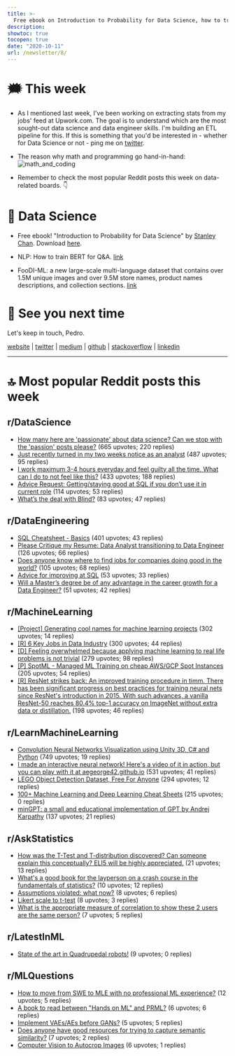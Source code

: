 ```yaml
---
title: >-
  Free ebook on Introduction to Probability for Data Science, how to train BERT for Q&A
description:
showtoc: true
tocopen: true
date: "2020-10-11"
url: /newsletter/8/
---
```


# 🗯 This week

- As I mentioned last week, I've been working on extracting stats from my jobs' feed at Upwork.com. The goal is to understand which are the most sought-out data science and data engineer skills. I'm building an ETL pipeline for this. If this is something that you'd be interested in - whether for Data Science or not - ping me on [twitter](https://twitter.com/pmadruga_).

- The reason why math and programming go hand-in-hand:
  ![math_and_coding](https://buttondown.s3.amazonaws.com/images/5106c1d4-de61-4c66-ba69-0a85482e1606.png)

- Remember to check the most popular Reddit posts this week on data-related boards. 👇

# 🔮 Data Science

- Free ebook! "Introduction to Probability for Data Science" by [Stanley Chan](https://twitter.com/stanley_h_chan/). Download [here](https://t.co/imyXY47ePH?amp=1).

- NLP: How to train BERT for Q&A. [link](https://towardsdatascience.com/how-to-train-bert-for-q-a-in-any-language-63b62c780014?source=social.tw)

- FooDI-ML: a new large-scale multi-language dataset that contains over 1.5M unique images and over 9.5M store names, product names descriptions, and collection sections. [link](https://paperswithcode.com/dataset/foodi-ml)

# 👋 See you next time

Let's keep in touch,
Pedro.

[website](https://pedromadruga.com) |
[twitter](https://twitter.com/pmadruga_ "Twitter") | [medium](https://medium.com/@pmadruga "Medium") | [github](https://github.com/pmadruga "Github") | [stackoverflow](https://stackoverflow.com/users/12418383 "Stackoverflow") | [linkedin](https://www.linkedin.com/in/pedromadruga "Linkedin")

---

# 🔝 Most popular Reddit posts this week

## r/DataScience

- [How many here are 'passionate' about data science? Can we stop with the 'passion' posts please?](https://reddit.com/r/datascience/comments/q1bjlu/how_many_here_are_passionate_about_data_science/) (665 upvotes; 220 replies)
- [Just recently turned in my two weeks notice as an analyst](https://reddit.com/r/datascience/comments/q0n0u7/just_recently_turned_in_my_two_weeks_notice_as_an/) (487 upvotes; 95 replies)
- [I work maximum 3-4 hours everyday and feel guilty all the time. What can I do to not feel like this?](https://reddit.com/r/datascience/comments/q2wb8u/i_work_maximum_34_hours_everyday_and_feel_guilty/) (433 upvotes; 188 replies)
- [Advice Request: Getting/staying good at SQL if you don’t use it in current role](https://reddit.com/r/datascience/comments/q3atg0/advice_request_gettingstaying_good_at_sql_if_you/) (114 upvotes; 53 replies)
- [What’s the deal with Blind?](https://reddit.com/r/datascience/comments/q44ae1/whats_the_deal_with_blind/) (83 upvotes; 47 replies)

## r/DataEngineering

- [SQL Cheatsheet - Basics](https://reddit.com/r/dataengineering/comments/q3sh98/sql_cheatsheet_basics/) (401 upvotes; 43 replies)
- [Please Critique my Resume: Data Analyst transitioning to Data Engineer](https://reddit.com/r/dataengineering/comments/q0alnb/please_critique_my_resume_data_analyst/) (126 upvotes; 66 replies)
- [Does anyone know where to find jobs for companies doing good in the world?](https://reddit.com/r/dataengineering/comments/q37zfu/does_anyone_know_where_to_find_jobs_for_companies/) (105 upvotes; 68 replies)
- [Advice for improving at SQL](https://reddit.com/r/dataengineering/comments/q32qx8/advice_for_improving_at_sql/) (53 upvotes; 33 replies)
- [Will a Master’s degree be of any advantage in the career growth for a Data Engineer?](https://reddit.com/r/dataengineering/comments/q1v3r8/will_a_masters_degree_be_of_any_advantage_in_the/) (51 upvotes; 42 replies)

## r/MachineLearning

- [[Project] Generating cool names for machine learning projects](https://reddit.com/r/MachineLearning/comments/q367tz/project_generating_cool_names_for_machine/) (302 upvotes; 14 replies)
- [[R] 6 Key Jobs in Data Industry](https://reddit.com/r/MachineLearning/comments/q2kfm4/r_6_key_jobs_in_data_industry/) (300 upvotes; 44 replies)
- [[D] Feeling overwhelmed because applying machine learning to real life problems is not trivial](https://reddit.com/r/MachineLearning/comments/q277u6/d_feeling_overwhelmed_because_applying_machine/) (279 upvotes; 98 replies)
- [[P] SpotML - Managed ML Training on cheap AWS/GCP Spot Instances](https://reddit.com/r/MachineLearning/comments/q0kypk/p_spotml_managed_ml_training_on_cheap_awsgcp_spot/) (205 upvotes; 54 replies)
- [[R] ResNet strikes back: An improved training procedure in timm. There has been significant progress on best practices for training neural nets since ResNet's introduction in 2015. With such advances, a vanilla ResNet-50 reaches 80.4% top-1 accuracy on ImageNet without extra data or distillation.](https://reddit.com/r/MachineLearning/comments/q0vt2b/r_resnet_strikes_back_an_improved_training/) (198 upvotes; 46 replies)

## r/LearnMachineLearning

- [Convolution Neural Networks Visualization using Unity 3D, C# and Python](https://reddit.com/r/learnmachinelearning/comments/q1s5w1/convolution_neural_networks_visualization_using/) (749 upvotes; 19 replies)
- [I made an interactive neural network! Here's a video of it in action, but you can play with it at aegeorge42.github.io](https://reddit.com/r/learnmachinelearning/comments/q4939j/i_made_an_interactive_neural_network_heres_a/) (531 upvotes; 41 replies)
- [LEGO Object Detection Dataset, Free For Anyone](https://reddit.com/r/learnmachinelearning/comments/q0rvz2/lego_object_detection_dataset_free_for_anyone/) (294 upvotes; 12 replies)
- [100+ Machine Learning and Deep Learning Cheat Sheets](https://reddit.com/r/learnmachinelearning/comments/q31p37/100_machine_learning_and_deep_learning_cheat/) (215 upvotes; 0 replies)
- [minGPT: a small and educational implementation of GPT by Andrej Karpathy](https://reddit.com/r/learnmachinelearning/comments/q1932n/mingpt_a_small_and_educational_implementation_of/) (137 upvotes; 21 replies)

## r/AskStatistics

- [How was the T-Test and T-distribution discovered? Can someone explain this conceptually? ELI5 will be highly appreciated.](https://reddit.com/r/AskStatistics/comments/q32xy6/how_was_the_ttest_and_tdistribution_discovered/) (21 upvotes; 13 replies)
- [What's a good book for the layperson on a crash course in the fundamentals of statistics?](https://reddit.com/r/AskStatistics/comments/q1fw0p/whats_a_good_book_for_the_layperson_on_a_crash/) (10 upvotes; 12 replies)
- [Assumptions violated: what now?](https://reddit.com/r/AskStatistics/comments/q3mmyl/assumptions_violated_what_now/) (8 upvotes; 6 replies)
- [Likert scale to t-test](https://reddit.com/r/AskStatistics/comments/q0fi0t/likert_scale_to_ttest/) (8 upvotes; 3 replies)
- [What is the appropriate measure of correlation to show these 2 users are the same person?](https://reddit.com/r/AskStatistics/comments/q0blqr/what_is_the_appropriate_measure_of_correlation_to/) (7 upvotes; 5 replies)

## r/LatestInML

- [State of the art in Quadrupedal robots!](https://reddit.com/r/LatestInML/comments/q25ah1/state_of_the_art_in_quadrupedal_robots/) (9 upvotes; 0 replies)

## r/MLQuestions

- [How to move from SWE to MLE with no professional ML experience?](https://reddit.com/r/MLQuestions/comments/q3ho5s/how_to_move_from_swe_to_mle_with_no_professional/) (12 upvotes; 5 replies)
- [A book to read between "Hands on ML" and PRML?](https://reddit.com/r/MLQuestions/comments/q16mmz/a_book_to_read_between_hands_on_ml_and_prml/) (6 upvotes; 6 replies)
- [Implement VAEs/AEs before GANs?](https://reddit.com/r/MLQuestions/comments/q2catk/implement_vaesaes_before_gans/) (5 upvotes; 5 replies)
- [Does anyone have good resources for trying to capture semantic similarity?](https://reddit.com/r/MLQuestions/comments/q0rql4/does_anyone_have_good_resources_for_trying_to/) (7 upvotes; 2 replies)
- [Computer Vision to Autocrop Images](https://reddit.com/r/MLQuestions/comments/q2427g/computer_vision_to_autocrop_images/) (6 upvotes; 1 replies)
